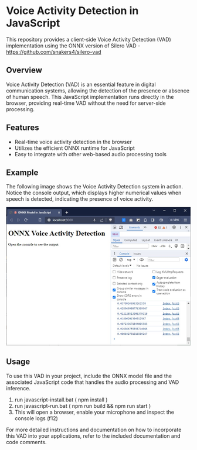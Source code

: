 # Voice Activity Detection in JavaScript

This repository provides a client-side Voice Activity Detection (VAD) implementation using the ONNX version of Silero VAD - https://github.com/snakers4/silero-vad

## Overview

Voice Activity Detection (VAD) is an essential feature in digital communication systems, allowing the detection of the presence or absence of human speech. This JavaScript implementation runs directly in the browser, providing real-time VAD without the need for server-side processing.

## Features

- Real-time voice activity detection in the browser
- Utilizes the efficient ONNX runtime for JavaScript
- Easy to integrate with other web-based audio processing tools

## Example

The following image shows the Voice Activity Detection system in action. Notice the console output, which displays higher numerical values when speech is detected, indicating the presence of voice activity.

![Example of Voice Activity Detection](example.jpg)

## Usage

To use this VAD in your project, include the ONNX model file and the associated JavaScript code that handles the audio processing and VAD inference.

1. run javascript-install.bat ( npm install )
2. run javascript-run.bat ( npm run build && npm run start )
3. This will open a browser, enable your microphone and inspect the console logs (f12)


For more detailed instructions and documentation on how to incorporate this VAD into your applications, refer to the included documentation and code comments.

 